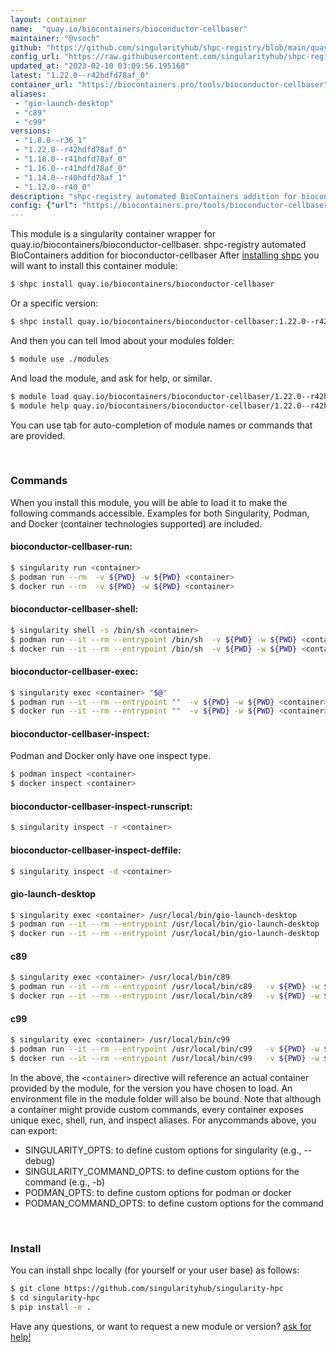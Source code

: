 ```yaml
---
layout: container
name:  "quay.io/biocontainers/bioconductor-cellbaser"
maintainer: "@vsoch"
github: "https://github.com/singularityhub/shpc-registry/blob/main/quay.io/biocontainers/bioconductor-cellbaser/container.yaml"
config_url: "https://raw.githubusercontent.com/singularityhub/shpc-registry/main/quay.io/biocontainers/bioconductor-cellbaser/container.yaml"
updated_at: "2023-02-10 03:09:56.195168"
latest: "1.22.0--r42hdfd78af_0"
container_url: "https://biocontainers.pro/tools/bioconductor-cellbaser"
aliases:
 - "gio-launch-desktop"
 - "c89"
 - "c99"
versions:
 - "1.8.0--r36_1"
 - "1.22.0--r42hdfd78af_0"
 - "1.18.0--r41hdfd78af_0"
 - "1.16.0--r41hdfd78af_0"
 - "1.14.0--r40hdfd78af_1"
 - "1.12.0--r40_0"
description: "shpc-registry automated BioContainers addition for bioconductor-cellbaser"
config: {"url": "https://biocontainers.pro/tools/bioconductor-cellbaser", "maintainer": "@vsoch", "description": "shpc-registry automated BioContainers addition for bioconductor-cellbaser", "latest": {"1.22.0--r42hdfd78af_0": "sha256:cf3ac1f16f25768a5567318da7d46ce2c3a9ddfa81ca6c5cd1a60d367ec88213"}, "tags": {"1.8.0--r36_1": "sha256:acf259135abb3d6068f4e718ba7dd3db8e385dfd6caafad40382db95b54d47ce", "1.22.0--r42hdfd78af_0": "sha256:cf3ac1f16f25768a5567318da7d46ce2c3a9ddfa81ca6c5cd1a60d367ec88213", "1.18.0--r41hdfd78af_0": "sha256:70b1e2dac000062d1db20ca72b393c260a24b1ba724c5b8c9ce6cfc7ea4ce6a9", "1.16.0--r41hdfd78af_0": "sha256:cb77f7c4df8d297af1689eec62b3d22b1b1f3cd16b499662b3913d929600520f", "1.14.0--r40hdfd78af_1": "sha256:ad89b54aa136b277639782c9b8e8e5cdd0031ae106286a4c4455dbc5be1d41ab", "1.12.0--r40_0": "sha256:851084d4978ef10b6212c505cf7e703cf48854a0698fd2f983be7faf975c01d8"}, "docker": "quay.io/biocontainers/bioconductor-cellbaser", "aliases": {"gio-launch-desktop": "/usr/local/bin/gio-launch-desktop", "c89": "/usr/local/bin/c89", "c99": "/usr/local/bin/c99"}}
---
```


This module is a singularity container wrapper for quay.io/biocontainers/bioconductor-cellbaser.
shpc-registry automated BioContainers addition for bioconductor-cellbaser
After [installing shpc](#install) you will want to install this container module:


```bash
$ shpc install quay.io/biocontainers/bioconductor-cellbaser
```

Or a specific version:

```bash
$ shpc install quay.io/biocontainers/bioconductor-cellbaser:1.22.0--r42hdfd78af_0
```

And then you can tell lmod about your modules folder:

```bash
$ module use ./modules
```

And load the module, and ask for help, or similar.

```bash
$ module load quay.io/biocontainers/bioconductor-cellbaser/1.22.0--r42hdfd78af_0
$ module help quay.io/biocontainers/bioconductor-cellbaser/1.22.0--r42hdfd78af_0
```

You can use tab for auto-completion of module names or commands that are provided.

<br>

### Commands

When you install this module, you will be able to load it to make the following commands accessible.
Examples for both Singularity, Podman, and Docker (container technologies supported) are included.

#### bioconductor-cellbaser-run:

```bash
$ singularity run <container>
$ podman run --rm  -v ${PWD} -w ${PWD} <container>
$ docker run --rm  -v ${PWD} -w ${PWD} <container>
```

#### bioconductor-cellbaser-shell:

```bash
$ singularity shell -s /bin/sh <container>
$ podman run --it --rm --entrypoint /bin/sh  -v ${PWD} -w ${PWD} <container>
$ docker run --it --rm --entrypoint /bin/sh  -v ${PWD} -w ${PWD} <container>
```

#### bioconductor-cellbaser-exec:

```bash
$ singularity exec <container> "$@"
$ podman run --it --rm --entrypoint ""  -v ${PWD} -w ${PWD} <container> "$@"
$ docker run --it --rm --entrypoint ""  -v ${PWD} -w ${PWD} <container> "$@"
```

#### bioconductor-cellbaser-inspect:

Podman and Docker only have one inspect type.

```bash
$ podman inspect <container>
$ docker inspect <container>
```

#### bioconductor-cellbaser-inspect-runscript:

```bash
$ singularity inspect -r <container>
```

#### bioconductor-cellbaser-inspect-deffile:

```bash
$ singularity inspect -d <container>
```


#### gio-launch-desktop

```bash
$ singularity exec <container> /usr/local/bin/gio-launch-desktop
$ podman run --it --rm --entrypoint /usr/local/bin/gio-launch-desktop   -v ${PWD} -w ${PWD} <container> -c " $@"
$ docker run --it --rm --entrypoint /usr/local/bin/gio-launch-desktop   -v ${PWD} -w ${PWD} <container> -c " $@"
```


#### c89

```bash
$ singularity exec <container> /usr/local/bin/c89
$ podman run --it --rm --entrypoint /usr/local/bin/c89   -v ${PWD} -w ${PWD} <container> -c " $@"
$ docker run --it --rm --entrypoint /usr/local/bin/c89   -v ${PWD} -w ${PWD} <container> -c " $@"
```


#### c99

```bash
$ singularity exec <container> /usr/local/bin/c99
$ podman run --it --rm --entrypoint /usr/local/bin/c99   -v ${PWD} -w ${PWD} <container> -c " $@"
$ docker run --it --rm --entrypoint /usr/local/bin/c99   -v ${PWD} -w ${PWD} <container> -c " $@"
```



In the above, the `<container>` directive will reference an actual container provided
by the module, for the version you have chosen to load. An environment file in the
module folder will also be bound. Note that although a container
might provide custom commands, every container exposes unique exec, shell, run, and
inspect aliases. For anycommands above, you can export:

 - SINGULARITY_OPTS: to define custom options for singularity (e.g., --debug)
 - SINGULARITY_COMMAND_OPTS: to define custom options for the command (e.g., -b)
 - PODMAN_OPTS: to define custom options for podman or docker
 - PODMAN_COMMAND_OPTS: to define custom options for the command

<br>

### Install

You can install shpc locally (for yourself or your user base) as follows:

```bash
$ git clone https://github.com/singularityhub/singularity-hpc
$ cd singularity-hpc
$ pip install -e .
```

Have any questions, or want to request a new module or version? [ask for help!](https://github.com/singularityhub/singularity-hpc/issues)